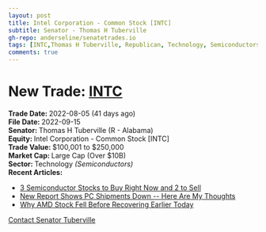 ```yaml
---
layout: post
title: Intel Corporation - Common Stock [INTC]
subtitle: Senator - Thomas H Tuberville
gh-repo: anderseline/senatetrades.io
tags: [INTC,Thomas H Tuberville, Republican, Technology, Semiconductors, Large Cap (Over $10B)]
comments: true
---
```


# New Trade: [INTC](https://finance.yahoo.com/quote/INTC/) #
<b>Trade Date: </b>2022-08-05 (41 days ago)<br>
<b>File Date: </b>2022-09-15<br>
<b>Senator: </b>Thomas H Tuberville (R - Alabama)<br>
<b>Equity: </b>Intel Corporation - Common Stock [INTC]<br>
<b>Trade Value: </b>$100,001 to $250,000<br>
<b>Market Cap: </b>Large Cap (Over $10B)<br>
<b>Sector: </b>Technology <i>(Semiconductors)</i><br>
<b>Recent Articles:</b>
- [3 Semiconductor Stocks to Buy Right Now and 2 to Sell](https://stocknews.com/news/nvda-avgo-qcom-amd-rmbs-3-semiconductor-stocks-to-buy-right-now-and-2-to/)
- [New Report Shows PC Shipments Down -- Here Are My Thoughts](https://www.fool.com/investing/2022/10/12/new-report-shows-pc-shipments-down-here-are-my-tho/)
- [Why AMD Stock Fell Before Recovering Earlier Today](https://www.fool.com/investing/2022/10/05/why-advanced-micro-devices-stock-was-falling-today/)

[Contact Senator Tuberville](https://www.tuberville.senate.gov/contact)